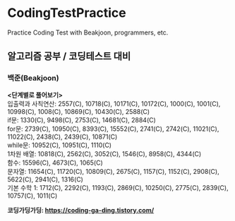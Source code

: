 # CodingTestPractice  
Practice Coding Test with Beakjoon, programmers, etc.  
  
## 알고리즘 공부 / 코딩테스트 대비  
### 백준(Beakjoon)  
**<단계별로 풀어보기>**  
    입출력과 사칙연산: 2557(C), 10718(C), 10171(C), 10172(C), 1000(C), 1001(C), 10998(C), 1008(C), 10869(C), 10430(C), 2588(C)  
    if문: 1330(C), 9498(C), 2753(C), 14681(C), 2884(C)  
    for문: 2739(C), 10950(C), 8393(C), 15552(C), 2741(C), 2742(C), 11021(C), 11022(C), 2438(C), 2439(C), 10871(C)  
    while문: 10952(C), 10951(C), 1110(C)  
    1차원 배열: 10818(C), 2562(C), 3052(C), 1546(C), 8958(C), 4344(C)  
    함수: 15596(C), 4673(C), 1065(C)  
    문자열: 11654(C), 11720(C), 10809(C), 2675(C), 1157(C), 1152(C), 2908(C), 5622(C), 2941(C), 1316(C)  
    기본 수학 1: 1712(C), 2292(C), 1193(C), 2869(C), 10250(C), 2775(C), 2839(C), 10757(C), 1011(C)  
  
**코딩가딩가딩: https://coding-ga-ding.tistory.com/**